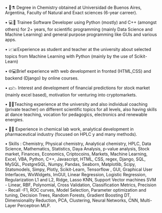 • 🧪⚗️ Degree in Chemistry obtained at Universidad de Buenos Aires, Argentina, Faculty of Natural and Exact sciences (6-year carreer).

• 💻🐍 Trainee Software Developer using Python (mostly) and C++ (amongst others) for 2+ years, for scientific programming (mainly Data Science and Machine Learning) and general purpose programming like GUIs and various apps.

• 📈📊Experience as student and teacher at the university about selected topics from Machine Learning with Python (mainly by the use of Scikit-Learn)

• 🌐💻Brief experience with web development in fronted (HTML,CSS) and backend (Django) by online courses.

• 💵📉 Interest and development of financial predictions for stock market (mainly excel based), motivation for venturing into cryptomarkets.

• 🧑‍🏫Teaching experience at the university and also individual coaching (private teacher) on different scientific topics for all levels, also having skills at dance teaching, vocation for pedagogics, electronics and renewable energies.

• 🧑‍🔬 Experience in chemical lab work, analytical development in pharmaceutical industry (focused on HPLC y and many methods).

• Skills : Chemistry, Physical chemistry, Analytical chemistry, HPLC, Data Science, Mathematics, Statistics, Daya Analysis, p-value analysis, Stock market, Finances, Economics, Criptocoins, Markets, Machine Learning, Excel, VBA, Python, C++, Javascript, HTML, CSS, regex, Django, SQL, MySQL, PostgreSQL, Numpy, Pandas, Seaborn, Matplotlib, Scipy, Statsmodels, Simpy, Plotly, Scikit-Learn, Tensorflow , GUI, Graphical User Interfaces, WxWidgets, ImGUI, Linear Regression, Logistic Regression, Regularization L1 and L2, Ridge, Lasso KNN, Support Vector machines SVM - Linear, RBF, Polynomial, Cross Validation, Classification Metrics, Precision - Recall -F1, ROC curves, Model Selection, Parameter optimization and tuning, Decision Trees, Random Forests, Gradient Boosting DT, Dimensionality Reduction, PCA, Clustering, Neural Networks, CNN, Multi-Layer Perceptron MLP.

<!---
aguxone/aguxone is a ✨ special ✨ repository because its `README.md` (this file) appears on your GitHub profile.
You can click the Preview link to take a look at your changes.
--->
